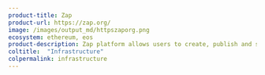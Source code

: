 ```yaml
---
product-title: Zap
product-url: https://zap.org/
image: /images/output_md/httpszaporg.png
ecosystem: ethereum, eos
product-description: Zap platform allows users to create, publish and subscribe to smart contract and Decentralized Application compatible data feeds.
coltitle:  "Infrastructure"
colpermalink: infrastructure
---
```

